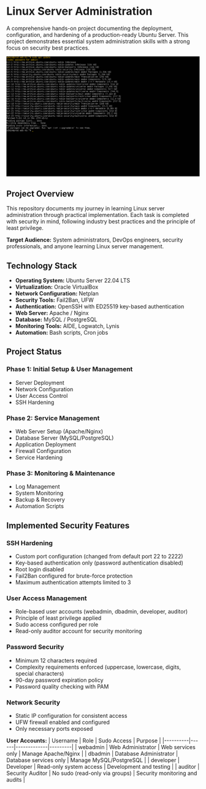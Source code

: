 # Linux Server Administration

A comprehensive hands-on project documenting the deployment, configuration, and hardening of a production-ready Ubuntu Server. This project demonstrates essential system administration skills with a strong focus on security best practices.

![image alt](https://github.com/Dr0bunny/linux-server-administration/blob/main/screenshots/Screenshot-01.png?raw=true)

## Project Overview

This repository documents my journey in learning Linux server administration through practical implementation. Each task is completed with security in mind, following industry best practices and the principle of least privilege.

**Target Audience:** System administrators, DevOps engineers, security professionals, and anyone learning Linux server management.

## Technology Stack

- **Operating System:** Ubuntu Server 22.04 LTS
- **Virtualization:** Oracle VirtualBox
- **Network Configuration:** Netplan
- **Security Tools:** Fail2Ban, UFW 
- **Authentication:** OpenSSH with ED25519 key-based authentication
- **Web Server:** Apache / Nginx
- **Database:** MySQL / PostgreSQL  
- **Monitoring Tools:** AIDE, Logwatch, Lynis
- **Automation:** Bash scripts, Cron jobs

##  Project Status

### Phase 1: Initial Setup & User Management
- Server Deployment
- Network Configuration
- User Access Control
- SSH Hardening

### Phase 2: Service Management 
- Web Server Setup (Apache/Nginx)
- Database Server (MySQL/PostgreSQL)
- Application Deployment
- Firewall Configuration
- Service Hardening

### Phase 3: Monitoring & Maintenance
- Log Management
- System Monitoring
- Backup & Recovery
- Automation Scripts

##  Implemented Security Features

### SSH Hardening
-  Custom port configuration (changed from default port 22 to 2222)
-  Key-based authentication only (password authentication disabled)
-  Root login disabled
-  Fail2Ban configured for brute-force protection
-  Maximum authentication attempts limited to 3

### User Access Management
-  Role-based user accounts (webadmin, dbadmin, developer, auditor)
-  Principle of least privilege applied
-  Sudo access configured per role
-  Read-only auditor account for security monitoring

### Password Security
-  Minimum 12 characters required
-  Complexity requirements enforced (uppercase, lowercase, digits, special characters)
-  90-day password expiration policy
-  Password quality checking with PAM

### Network Security
-  Static IP configuration for consistent access
-  UFW firewall enabled and configured
-  Only necessary ports exposed
  

**User Accounts:**
| Username | Role | Sudo Access | Purpose |
|----------|------|-------------|---------|
| webadmin | Web Administrator | Web services only | Manage Apache/Nginx |
| dbadmin | Database Administrator | Database services only | Manage MySQL/PostgreSQL |
| developer | Developer | Read-only system access | Development and testing |
| auditor | Security Auditor | No sudo (read-only via groups) | Security monitoring and audits |
